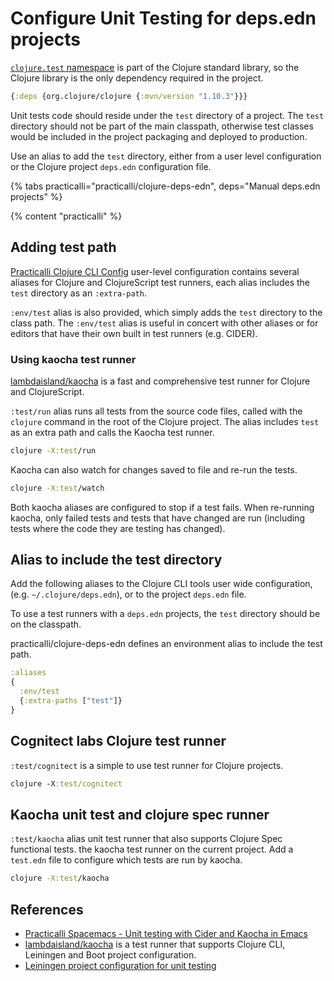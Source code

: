 # Configure Unit Testing for deps.edn projects

[`clojure.test` namespace](https://clojure.github.io/clojure/clojure.test-api.html) is part of the Clojure standard library, so the Clojure library is the only dependency required in the project.

```clojure
{:deps {org.clojure/clojure {:mvn/version "1.10.3"}}}
```

Unit tests code should reside under the `test` directory of a project.  The `test` directory should not be part of the main classpath, otherwise test classes would be included in the project packaging and deployed to production.

Use an alias to add the `test` directory, either from a user level configuration or the Clojure project `deps.edn` configuration file.

{% tabs practicalli="practicalli/clojure-deps-edn", deps="Manual deps.edn projects" %}

{% content "practicalli" %}

## Adding test path

[Practicalli Clojure CLI Config](/clojure/clojure-cli/install/community-tools.md) user-level configuration contains several aliases for Clojure and ClojureScript test runners, each alias includes the `test` directory as an `:extra-path`.

`:env/test` alias is also provided, which simply adds the `test` directory to the class path. The `:env/test` alias is useful in concert with other aliases or for editors that have their own built in test runners (e.g. CIDER).

### Using kaocha test runner

[lambdaisland/kaocha](https://github.com/lambdaisland/kaocha) is a fast and comprehensive test runner for Clojure and ClojureScript.

`:test/run` alias runs all tests from the source code files, called with the `clojure` command in the root of the Clojure project.  The alias includes `test` as an extra path and calls the Kaocha test runner.

```bash
clojure -X:test/run
```

Kaocha can also watch for changes saved to file and re-run the tests.

```bash
clojure -X:test/watch
```

Both kaocha aliases are configured to stop if a test fails.  When re-running kaocha, only failed tests and tests that have changed are run (including tests where the code they are testing has changed).



## Alias to include the test directory

Add the following aliases to the Clojure CLI tools user wide configuration, (e.g. `~/.clojure/deps.edn`), or to the project `deps.edn` file.

To use a test runners with a `deps.edn` projects, the `test` directory should be on the classpath.


practicalli/clojure-deps-edn defines an environment alias to include the test path.

```clojure
:aliases
{
  :env/test
  {:extra-paths ["test"]}
}
```


## Cognitect labs Clojure test runner

`:test/cognitect` is a simple to use test runner for Clojure projects.

```clojure
clojure -X:test/cognitect
```

## Kaocha unit test and clojure spec runner

`:test/kaocha` alias unit test runner that also supports Clojure Spec functional tests.  the kaocha test runner on the current project.  Add a `test.edn` file to configure which tests are run by kaocha.
```bash
clojure -X:test/kaocha
```


## References

* [Practicalli Spacemacs - Unit testing with Cider and Kaocha in Emacs](https://practical.li/spacemacs/testing/unit-testing)
* [lambdaisland/kaocha](/testing/test-runners/kaocha-test-runner.md) is a test runner that supports Clojure CLI, Leiningen and Boot project configuration.
* [Leiningen project configuration for unit testing](/alternative-tools/leiningen/testing/configure-project.md)
